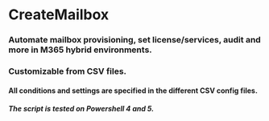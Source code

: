 # CreateMailbox
### Automate mailbox provisioning, set license/services, audit and more in M365 hybrid environments.
### Customizable from CSV files.

#### All conditions and settings are specified in the different CSV config files.
#### <em>The script is tested on Powershell 4 and 5.</em>



              
